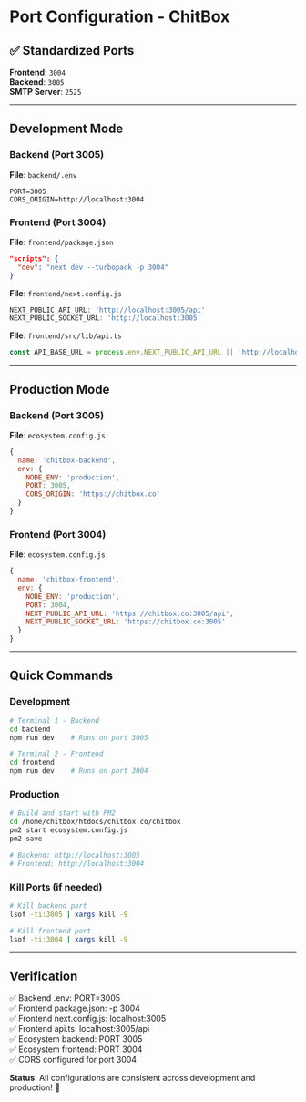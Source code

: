 # Port Configuration - ChitBox

## ✅ Standardized Ports

**Frontend**: `3004`  
**Backend**: `3005`  
**SMTP Server**: `2525`

---

## Development Mode

### Backend (Port 3005)
**File**: `backend/.env`
```env
PORT=3005
CORS_ORIGIN=http://localhost:3004
```

### Frontend (Port 3004)
**File**: `frontend/package.json`
```json
"scripts": {
  "dev": "next dev --turbopack -p 3004"
}
```

**File**: `frontend/next.config.js`
```javascript
NEXT_PUBLIC_API_URL: 'http://localhost:3005/api'
NEXT_PUBLIC_SOCKET_URL: 'http://localhost:3005'
```

**File**: `frontend/src/lib/api.ts`
```javascript
const API_BASE_URL = process.env.NEXT_PUBLIC_API_URL || 'http://localhost:3005/api';
```

---

## Production Mode

### Backend (Port 3005)
**File**: `ecosystem.config.js`
```javascript
{
  name: 'chitbox-backend',
  env: {
    NODE_ENV: 'production',
    PORT: 3005,
    CORS_ORIGIN: 'https://chitbox.co'
  }
}
```

### Frontend (Port 3004)
**File**: `ecosystem.config.js`
```javascript
{
  name: 'chitbox-frontend',
  env: {
    NODE_ENV: 'production',
    PORT: 3004,
    NEXT_PUBLIC_API_URL: 'https://chitbox.co:3005/api',
    NEXT_PUBLIC_SOCKET_URL: 'https://chitbox.co:3005'
  }
}
```

---

## Quick Commands

### Development
```bash
# Terminal 1 - Backend
cd backend
npm run dev    # Runs on port 3005

# Terminal 2 - Frontend  
cd frontend
npm run dev    # Runs on port 3004
```

### Production
```bash
# Build and start with PM2
cd /home/chitbox/htdocs/chitbox.co/chitbox
pm2 start ecosystem.config.js
pm2 save

# Backend: http://localhost:3005
# Frontend: http://localhost:3004
```

### Kill Ports (if needed)
```bash
# Kill backend port
lsof -ti:3005 | xargs kill -9

# Kill frontend port
lsof -ti:3004 | xargs kill -9
```

---

## Verification

✅ Backend .env: PORT=3005  
✅ Frontend package.json: -p 3004  
✅ Frontend next.config.js: localhost:3005  
✅ Frontend api.ts: localhost:3005/api  
✅ Ecosystem backend: PORT 3005  
✅ Ecosystem frontend: PORT 3004  
✅ CORS configured for port 3004  

**Status**: All configurations are consistent across development and production! 🎉

